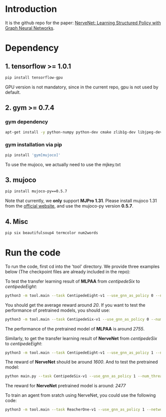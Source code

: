 # Introduction
It is the github repo for the paper: [NerveNet: Learning Structured Policy with Graph Neural Networks](http://www.cs.toronto.edu/~tingwuwang/nervenet.html).
# Dependency

## 1. tensorflow >= 1.0.1
```bash
pip install tensorflow-gpu
```
GPU version is not mandatory, since in the current repo, gpu is not used by default.
## 2. gym >= 0.7.4
### gym dependency
```bash
apt-get install -y python-numpy python-dev cmake zlib1g-dev libjpeg-dev xvfb libav-tools xorg-dev python-opengl libboost-all-dev libsdl2-dev swig
```

### gym installation via pip
```bash
pip install 'gym[mujoco]'
```
To use the mujoco, we actually need to use the mjkey.txt
## 3. mujoco
```bash
pip install mujoco-py==0.5.7
```
Note that currently, we **only** support **MJPro 1.31**.
Please install mujoco 1.31 from the [official website](http://www.mujoco.org/), and use the mujoco-py version **0.5.7**.
## 4. Misc
```bash
pip six beautifulsoup4 termcolor num2words
```
# Run the code
To run the code, first cd into the 'tool' directory.
We provide three examples below (The checkpoint files are already included in the repo):

To test the transfer learning result of **MLPAA** from *centipedeSix* to *centipedeEight*:
```bash
python3 -m tool.main --task CentipedeEight-v1 --use_gnn_as_policy 0 --num_threads 4 --ckpt_name checkpoint/centipede/fc/6 --mlp_raw_transfer 1 --transfer_env CentipedeSix2CentipedeEight  --test 100
```
You should get the average reward around *20*. If you want to test the performance of pretrained models, you should use:
```bash
python3 -m tool.main --task CentipedeSix-v1 --use_gnn_as_policy 0 --num_threads 4 --ckpt_name checkpoint/centipede/fc/6 --mlp_raw_transfer 1  --test 100
```
The performance of the pretrained model of **MLPAA** is around *2755*.

Similarly, to get the transfer learning result of **NerveNet** from *centipedeSix* to *centipedeEight*:
```bash
python3 -m tool.main --task CentipedeEight-v1 --use_gnn_as_policy 1 --num_threads 4 --gnn_embedding_option noninput_shared --root_connection_option nN,Rn,uE --gnn_node_option nG,nB --ckpt_name checkpoint/centipede/gnn/6 --transfer_env CentipedeSix2CentipedeEight --test 100
```
The reward of **NerveNet** should be around *1600*. And to test the pretrained model:
```bash
python main.py --task CentipedeSix-v1 --use_gnn_as_policy 1 --num_threads 4 --gnn_embedding_option noninput_shared --root_connection_option nN,Rn,uE --gnn_node_option nG,nB --ckpt_name ../checkpoint/centipede/gnn/6 --test 100
```
The reward for **NerveNet** pretrained model is around: *2477*

To train an agent from sratch using NerveNet, you could use the following code:
```bash
python3 -m tool.main --task ReacherOne-v1 --use_gnn_as_policy 1 --network_shape 64,64 --lr 0.0003 --num_threads 4 --lr_schedule adaptive --max_timesteps 1000000 --use_gnn_as_value 0 --gnn_embedding_option noninput_shared --root_connection_option nN,Rn,uE --gnn_node_option nG,nB
```

